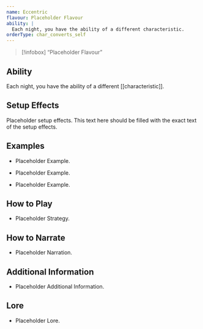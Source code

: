 ```yaml
---
name: Eccentric
flavour: Placeholder Flavour
ability: |
  Each night, you have the ability of a different characteristic.
orderType: char_converts_self
---
```

> [!infobox]
>  “Placeholder Flavour”

## Ability
Each night, you have the ability of a different [[characteristic]].

## Setup Effects
Placeholder setup effects. This text here should be filled with the exact text of the setup effects.

## Examples
- Placeholder Example.

- Placeholder Example.

- Placeholder Example.

## How to Play
- Placeholder Strategy.

## How to Narrate
- Placeholder Narration.

## Additional Information
- Placeholder Additional Information.

## Lore
- Placeholder Lore.